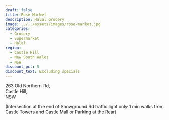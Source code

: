 ```yaml
---
draft: false
title: Rose Market
description: Halal Grocery
image: ../../assets/images/rose-market.jpg
categories:
  - Grocery
  - Supermarket
  - Halal
region:
  - Castle Hill
  - New South Wales
  - NSW
discount_pct: 5
discount_text: Excluding specials
---
```

263 Old Northern Rd, \
Castle Hill,\
NSW

(Intersection at the end of Showground Rd traffic light only 1 min walks from Castle Towers and Castle Mall or Parking at the Rear)

